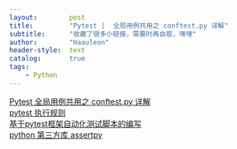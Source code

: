 ```yaml
---
layout:        post
title:         "Pytest |  全局用例共用之 conftest.py 详解"
subtitle:      "收藏了很多小链接，需要时再自取，嘿嘿"
author:        "Haauleon"
header-style:  text
catalog:       true
tags:
    - Python
---
```


[Pytest 全局用例共用之 conftest.py 详解](https://cloud.tencent.com/developer/article/1536209)           
[pytest 执行规则](https://blog.csdn.net/sunny_happy08/article/details/83622016)   
[基于pytest框架自动化测试脚本的编写](https://www.cnblogs.com/zhang-da/p/12548552.html)     
[python 第三方库 assertpy](https://www.cnblogs.com/wsy1103/p/11371152.html)
